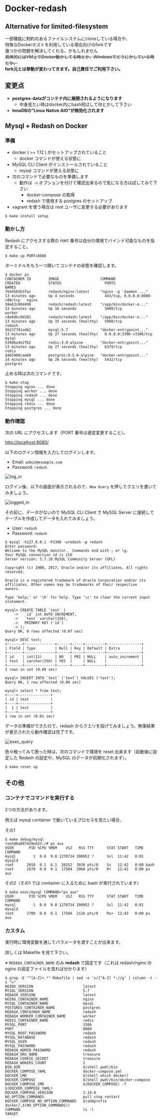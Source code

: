 # Docker-redash

## Alternative for limited-filesystem
一部機能に制約のあるファイルシステムにcloneしている場合や、  
特殊なDockerホストを利用している場合向けのforkです  
幾つかの問題を解決してくれる、かもしれません  
~~具体的にはVM上でDocker動かしてる時とか、Windowsでどうにかしている時とか。~~  
**fork元とは挙動が変わってきます。自己責任でご利用下さい。**  
## 変更点
- **postgres-dataがコンテナ内に展開されるようになります**
	- 中身見たい時はdocker内にbash飛ばして何とかして下さい
- **InnoDBの"Linux Native AIO"が無効化されます**

## Mysql + Redash on Docker

### 準備

* docker ( >= 1.12 ) がセットアップされていること
  * docker コマンドが使える状態に
* MySQL CLI Client がインストールされていること
  * mysql コマンドが使える状態に
* 次のコマンドで必要なものを準備します
  * 動作は `-n` オプションを付けて確認出来るので気になる方は試してみて下さい
      * docker-compose の取得
      * redash で使用する postgres のセットアップ
* vagrant を使う場合は root ユーザに変更する必要があります

```
$ make install setup
```

### 動かし方

Redash にアクセスする際の `PORT` 番号は自分の環境でバインド可能なものを指定すること。

```
$ make up PORT=8080
```

ターミナルをもう一つ開いてコンテナの状態を確認します。
```
$ docker ps
CONTAINER ID        IMAGE                   COMMAND                  CREATED             STATUS                    PORTS                           NAMES
764d565b3fac        redash/nginx:latest     "nginx -g 'daemon ..."   13 minutes ago      Up 4 seconds              443/tcp, 0.0.0.0:8080->80/tcp   nginx
58e63c80d498        redash/redash:latest    "/app/bin/docker-e..."   13 minutes ago      Up 16 seconds             5000/tcp                        worker
c8e8dbc0d281        redash/redash:latest    "/app/bin/docker-e..."   13 minutes ago      Up 15 seconds (healthy)   5000/tcp                        redash
56237781ad62        mysql:5.7               "docker-entrypoint..."   13 minutes ago      Up 27 seconds (healthy)   0.0.0.0:3306->3306/tcp          mysql
53986a4e2fb2        redis:3.0-alpine        "docker-entrypoint..."   13 minutes ago      Up 27 seconds (healthy)   6379/tcp                        redis
d4b5908caeb0        postgres:9.5.6-alpine   "docker-entrypoint..."   14 minutes ago      Up 26 seconds (healthy)   5432/tcp                        postgres
```

止める時は次のコマンドです。

```
$ make stop
Stopping nginx ... done
Stopping worker ... done
Stopping redash ... done
Stopping mysql ... done
Stopping redis ... done
Stopping postgres ... done
```

### 動作確認

次の URL にアクセスします（PORT 番号は適宜変更すること）。

[http://localhost:8080/](http://localhost:8080/)

以下のログイン情報を入力してログインします。

* Email: `admin@example.com`
* Password: `redash`


![log\_in](./images/log_in.png)


ログイン後、以下の画面が表示されるので、`New Query` を押してクエリを書いてみましょう。

![logged\_in](./images/logged_in.png)


その前に、データがないので MySQL CLI Client で MySQL Server に接続してテーブルを作成してデータを入れてみましょう。

* User: `redash`
* Password: `redash`

```
$ mysql -h127.0.0.1 -P3306 -uredash -p redash
Enter password:
Welcome to the MySQL monitor.  Commands end with ; or \g.
Your MySQL connection id is 216
Server version: 5.7.18 MySQL Community Server (GPL)

Copyright (c) 2000, 2017, Oracle and/or its affiliates. All rights reserved.

Oracle is a registered trademark of Oracle Corporation and/or its
affiliates. Other names may be trademarks of their respective
owners.

Type 'help;' or '\h' for help. Type '\c' to clear the current input statement.

mysql> CREATE TABLE `test` (
    ->   `id` int AUTO_INCREMENT,
    ->   `text` varchar(256),
    ->   PRIMARY KEY (`id`)
    -> );
Query OK, 0 rows affected (0.07 sec)

mysql> DESC test;
+-------+--------------+------+-----+---------+----------------+
| Field | Type         | Null | Key | Default | Extra          |
+-------+--------------+------+-----+---------+----------------+
| id    | int(11)      | NO   | PRI | NULL    | auto_increment |
| text  | varchar(256) | YES  |     | NULL    |                |
+-------+--------------+------+-----+---------+----------------+
2 rows in set (0.09 sec)

mysql> INSERT INTO `test` (`text`) VALUES ('test');
Query OK, 1 row affected (0.00 sec)

mysql> select * from test;
+----+---------------+
| id | text          |
+----+---------------+
|  1 | test          |
+----+---------------+
1 row in set (0.01 sec)
```

データの準備ができたので、redash からクエリを投げてみましょう。無事結果が表示されたら動作確認は完了です。

![exec\_query](./images/exec_query.png)


色々触ってみて困った時は、次のコマンドで環境を reset 出来ます（起動後に設定した Redash の設定や、MySQL のデータが初期化されます）。

```
$ make reset up
```


## その他

### コンテナでコマンドを実行する

2つの方法があります。

例えば mysql container で動いているプロセスを見たい場合、


その1

```
$ make debug/mysql
root@6a897d20ed22:/# ps aux
USER       PID %CPU %MEM    VSZ   RSS TTY      STAT START   TIME COMMAND
mysql        1  0.0  9.8 1270724 200952 ?      Ssl  11:42   0:01 mysqld
root      2658  0.1  0.1  20252  3036 pts/0    Ss   12:42   0:00 bash
root      2670  0.0  0.1  17504  2068 pts/0    R+   12:42   0:00 ps aux
```

その2（その1 では container に入るために bash が実行されています）

```
$ make exec/mysql COMMAND="ps aux"
USER       PID %CPU %MEM    VSZ   RSS TTY      STAT START   TIME COMMAND
mysql        1  0.0  9.8 1270724 200952 ?      Ssl  11:42   0:01 mysqld
root      2709  0.0  0.1  17504  2116 pts/0    Rs+  12:43   0:00 ps aux
```

### カスタム

実行時に環境変数を通してパラメータを渡すことが出来ます。

詳しくは Makefile を見て下さい。

※ `REDASH_CONTAINER_NAME` のみ **redash** で固定です（これは redash/nginx の nginx の設定ファイルを見れば分かります）

```
$ grep -E "^[A-Z]+.*" Makefile | sed -e 's/[^A-Z] *://g' | column -t -s "="
NGINX_VERSION                       latest
MYSQL_VERSION                       5.7
REDASH_VERSION                      latest
NGINX_CONTAINER_NAME                nginx
MYSQL_CONTAINER_NAME                mysql
POSTGRES_CONTAINER_NAME             postgres
REDASH_CONTAINER_NAME               redash
REDASH_WORKER_CONTAINER_NAME        worker
REDIS_CONTAINER_NAME                redis
MYSQL_PORT                          3306
PORT                                8080
MYSQL_ROOT_PASSWORD                 redash
MYSQL_DATABASE                      redash
MYSQL_USER                          redash
MYSQL_PASSWORD                      redash
REDASH_ADMIN_PASSWORD               redash
REDASH_ORG_NAME                     treasure
REDASH_COOKIE_SECRET                treasure
REDASH_WOKERS_COUNT                 2
BIN_DIR                             $(shell pwd)/bin
DOCKER_COMPOSE_YAML                 docker-compose.yml
DOCKER_CMD                          $(shell which docker)
DOCKER_COMPOSE                      $(shell pwd)/bin/docker-compose
DOCKER_COMPOSE_CMD                  $(DOCKER_COMPOSE) -f $(DOCKER_COMPOSE_YAML)
DOCKER_COMPOSE_VERSION              1.14.0
NO_OPTION_COMMANDS                  pull stop restart
DOCKER_COMPOSE_NO_OPTION_COMMANDS   $(addprefix docker/,$(NO_OPTION_COMMANDS))
COMMAND                             ls -l
TARGET
```

